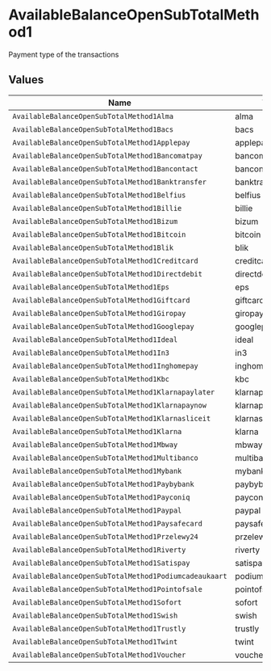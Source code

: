# AvailableBalanceOpenSubTotalMethod1

Payment type of the transactions


## Values

| Name                                                   | Value                                                  |
| ------------------------------------------------------ | ------------------------------------------------------ |
| `AvailableBalanceOpenSubTotalMethod1Alma`              | alma                                                   |
| `AvailableBalanceOpenSubTotalMethod1Bacs`              | bacs                                                   |
| `AvailableBalanceOpenSubTotalMethod1Applepay`          | applepay                                               |
| `AvailableBalanceOpenSubTotalMethod1Bancomatpay`       | bancomatpay                                            |
| `AvailableBalanceOpenSubTotalMethod1Bancontact`        | bancontact                                             |
| `AvailableBalanceOpenSubTotalMethod1Banktransfer`      | banktransfer                                           |
| `AvailableBalanceOpenSubTotalMethod1Belfius`           | belfius                                                |
| `AvailableBalanceOpenSubTotalMethod1Billie`            | billie                                                 |
| `AvailableBalanceOpenSubTotalMethod1Bizum`             | bizum                                                  |
| `AvailableBalanceOpenSubTotalMethod1Bitcoin`           | bitcoin                                                |
| `AvailableBalanceOpenSubTotalMethod1Blik`              | blik                                                   |
| `AvailableBalanceOpenSubTotalMethod1Creditcard`        | creditcard                                             |
| `AvailableBalanceOpenSubTotalMethod1Directdebit`       | directdebit                                            |
| `AvailableBalanceOpenSubTotalMethod1Eps`               | eps                                                    |
| `AvailableBalanceOpenSubTotalMethod1Giftcard`          | giftcard                                               |
| `AvailableBalanceOpenSubTotalMethod1Giropay`           | giropay                                                |
| `AvailableBalanceOpenSubTotalMethod1Googlepay`         | googlepay                                              |
| `AvailableBalanceOpenSubTotalMethod1Ideal`             | ideal                                                  |
| `AvailableBalanceOpenSubTotalMethod1In3`               | in3                                                    |
| `AvailableBalanceOpenSubTotalMethod1Inghomepay`        | inghomepay                                             |
| `AvailableBalanceOpenSubTotalMethod1Kbc`               | kbc                                                    |
| `AvailableBalanceOpenSubTotalMethod1Klarnapaylater`    | klarnapaylater                                         |
| `AvailableBalanceOpenSubTotalMethod1Klarnapaynow`      | klarnapaynow                                           |
| `AvailableBalanceOpenSubTotalMethod1Klarnasliceit`     | klarnasliceit                                          |
| `AvailableBalanceOpenSubTotalMethod1Klarna`            | klarna                                                 |
| `AvailableBalanceOpenSubTotalMethod1Mbway`             | mbway                                                  |
| `AvailableBalanceOpenSubTotalMethod1Multibanco`        | multibanco                                             |
| `AvailableBalanceOpenSubTotalMethod1Mybank`            | mybank                                                 |
| `AvailableBalanceOpenSubTotalMethod1Paybybank`         | paybybank                                              |
| `AvailableBalanceOpenSubTotalMethod1Payconiq`          | payconiq                                               |
| `AvailableBalanceOpenSubTotalMethod1Paypal`            | paypal                                                 |
| `AvailableBalanceOpenSubTotalMethod1Paysafecard`       | paysafecard                                            |
| `AvailableBalanceOpenSubTotalMethod1Przelewy24`        | przelewy24                                             |
| `AvailableBalanceOpenSubTotalMethod1Riverty`           | riverty                                                |
| `AvailableBalanceOpenSubTotalMethod1Satispay`          | satispay                                               |
| `AvailableBalanceOpenSubTotalMethod1Podiumcadeaukaart` | podiumcadeaukaart                                      |
| `AvailableBalanceOpenSubTotalMethod1Pointofsale`       | pointofsale                                            |
| `AvailableBalanceOpenSubTotalMethod1Sofort`            | sofort                                                 |
| `AvailableBalanceOpenSubTotalMethod1Swish`             | swish                                                  |
| `AvailableBalanceOpenSubTotalMethod1Trustly`           | trustly                                                |
| `AvailableBalanceOpenSubTotalMethod1Twint`             | twint                                                  |
| `AvailableBalanceOpenSubTotalMethod1Voucher`           | voucher                                                |